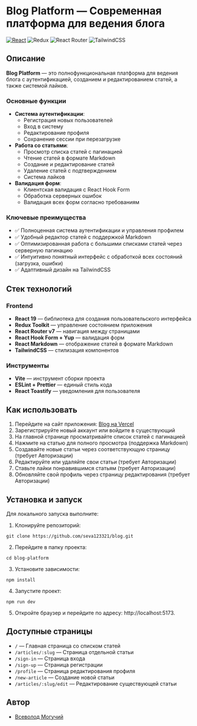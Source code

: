 # Blog Platform — Современная платформа для ведения блога

[![React](https://img.shields.io/badge/react-%2320232a.svg?style=for-the-badge&logo=react&logoColor=%2361DAFB)](https://reactjs.org/)
![Redux](https://img.shields.io/badge/redux-%23593d88.svg?style=for-the-badge&logo=redux&logoColor=white)
![React Router](https://img.shields.io/badge/React_Router-CA4245?style=for-the-badge&logo=react-router&logoColor=white)
![TailwindCSS](https://img.shields.io/badge/tailwindcss-%2338B2AC.svg?style=for-the-badge&logo=tailwind-css&logoColor=white)

## Описание

**Blog Platform** — это полнофункциональная платформа для ведения блога с аутентификацией, созданием и редактированием статей, а также системой лайков.

### Основные функции

- **Система аутентификации**:
  - Регистрация новых пользователей
  - Вход в систему
  - Редактирование профиля
  - Сохранение сессии при перезагрузке
- **Работа со статьями**:
  - Просмотр списка статей с пагинацией
  - Чтение статей в формате Markdown
  - Создание и редактирование статей
  - Удаление статей с подтверждением
  - Система лайков
- **Валидация форм**:
  - Клиентская валидация с React Hook Form
  - Обработка серверных ошибок
  - Валидация всех форм согласно требованиям

### Ключевые преимущества

- ✅ Полноценная система аутентификации и управления профилем
- ✅ Удобный редактор статей с поддержкой Markdown
- ✅ Оптимизированная работа с большими списками статей через серверную пагинацию
- ✅ Интуитивно понятный интерфейс с обработкой всех состояний (загрузка, ошибки)
- ✅ Адаптивный дизайн на TailwindCSS

## Стек технологий

### Frontend

- **React 19** — библиотека для создания пользовательского интерфейса
- **Redux Toolkit** — управление состоянием приложения
- **React Router v7** — навигация между страницами
- **React Hook Form + Yup** — валидация форм
- **React Markdown** — отображение статей в формате Markdown
- **TailwindCSS** — стилизация компонентов

### Инструменты

- **Vite** — инструмент сборки проекта
- **ESLint + Prettier** — единый стиль кода
- **React Toastify** — уведомления для пользователя

## Как использовать

1. Перейдите на сайт приложения: [Blog на Vercel](https://blog-platform-ecru-sigma.vercel.app)
2. Зарегистрируйте новый аккаунт или войдите в существующий
3. На главной странице просматривайте список статей с пагинацией
4. Нажмите на статью для полного просмотра (поддержка Markdown)
5. Создавайте новые статьи через соответствующую страницу (требует Авторизации)
6. Редактируйте или удаляйте свои статьи (требует Авторизации)
7. Ставьте лайки понравившимся статьям (требует Авторизации)
8. Обновляйте свой профиль через страницу редактирования (требует Авторизации)

## Установка и запуск

Для локального запуска выполните:

1. Клонируйте репозиторий:

```
git clone https://github.com/seva123321/blog.git
```

2. Перейдите в папку проекта:

```
cd blog-platform
```

3. Установите зависимости:

```
npm install
```

4. Запустите проект:

```
npm run dev
```

5. Откройте браузер и перейдите по адресу: http://localhost:5173.

## Доступные страницы

- `/` — Главная страница со списком статей
- `/articles/:slug` — Страница отдельной статьи
- `/sign-in` — Страница входа
- `/sign-up` — Страница регистрации
- `/profile` — Страница редактирования профиля
- `/new-article` — Создание новой статьи
- `/articles/:slug/edit` — Редактирование существующей статьи

## Автор

- [Всеволод Могучий](https://github.com/seva123321)
